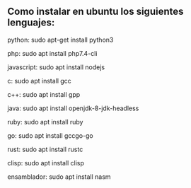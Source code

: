 ## Como instalar en ubuntu los siguientes lenguajes:

python: sudo apt-get install python3

php: sudo apt install php7.4-cli

javascript: sudo apt install nodejs

c: sudo apt install gcc

c++: sudo apt install gpp

java: sudo apt install openjdk-8-jdk-headless

ruby: sudo apt install ruby

go: sudo apt install gccgo-go

rust: sudo apt install rustc

clisp: sudo apt install clisp

ensamblador: sudo apt install nasm
